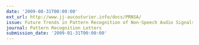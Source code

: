 ```yaml
---
date: '2009-08-31T00:00:00'
ext_url: http://www.jj-aucouturier.info/docs/PRNSA/
issue: Future Trends in Pattern Recognition of Non-Speech Audio Signals (PRNSA)
journal: Pattern Recognition Letters
submission_date: '2009-01-31T00:00:00'
---
```

